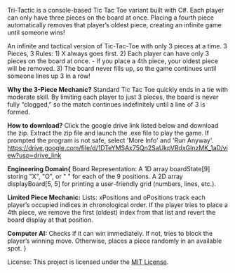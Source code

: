 Tri-Tactic is a console-based Tic Tac Toe variant built with C#. 
Each player can only have three pieces on the board at once. Placing a fourth piece automatically removes that player’s oldest piece, creating an infinite game until someone wins!

An infinite and tactical version of Tic-Tac-Toe with only 3 pieces at a time.
      3 Pieces, 3 Rules:
    1) X always goes first.
    2) Each player can have only 3 pieces on the board at once.
        - If you place a 4th piece, your oldest piece will be removed.
    3) The board never fills up, so the game continues until someone lines up 3 in a row!

  **Why the 3-Piece Mechanic?**
Standard Tic Tac Toe quickly ends in a tie with moderate skill.
By limiting each player to just 3 pieces, the board is never fully “clogged,” so the match continues indefinitely until a line of 3 is formed.

  **How to download?**
Click the google drive link listed below and download the zip. Extract the zip file and launch the .exe file to play the game.
If prompted the program is not safe, select 'More Info' and 'Run Anyway'.
https://drive.google.com/file/d/1DTeYMSAx75Qn2SaUkpVRdxGlnzMK_1aD/view?usp=drive_link

**Engineering Domain{**
  Board Representation:
A 1D array boardState[9] storing "X", "O", or " " for each of the 9 positions.
A 2D array displayBoard[5, 5] for printing a user-friendly grid (numbers, lines, etc.).

  **Limited Piece Mechanic:**
Lists: xPositions and oPositions track each player’s occupied indices in chronological order.
If the player tries to place a 4th piece, we remove the first (oldest) index from that list and revert the board display at that position.

  **Computer AI:**
Checks if it can win immediately.
If not, tries to block the player’s winning move.
Otherwise, places a piece randomly in an available spot.
}

License: This project is licensed under the [MIT License](License.txt).
